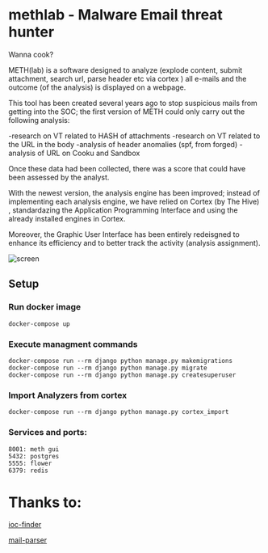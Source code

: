 # methlab - Malware Email threat hunter
Wanna cook?


METH(lab) is a software designed to analyze (explode content, submit attachment, search url, parse header etc via cortex ) all e-mails and the outcome (of the analysis) is displayed on a webpage.

This tool has been created several years ago to stop suspicious mails from getting into the SOC; the first version of METH could only carry out the following analysis:

-research on VT related to HASH of attachments
-research  on VT related to the URL in the body
-analysis of header anomalies (spf, from forged)
-analysis of URL on Cooku and Sandbox


Once these data had been collected, there was a score that could have been assessed by the analyst.

With the newest version, the analysis engine has been improved; instead of implementing each analysis engine, we have relied on Cortex (by The Hive) , standardazing the Application Programming Interface and using the already installed engines in Cortex.

Moreover, the Graphic User Interface has been entirely redeisgned to enhance its efficiency and to better track the activity (analysis assignment).

![screen](https://user-images.githubusercontent.com/10747900/110641722-9d690780-81b2-11eb-80f4-7b5e36e55957.jpg)



## Setup

### Run docker image
```
docker-compose up
```

### Execute managment commands
```
docker-compose run --rm django python manage.py makemigrations
docker-compose run --rm django python manage.py migrate
docker-compose run --rm django python manage.py createsuperuser
```

### Import Analyzers from cortex
```
docker-compose run --rm django python manage.py cortex_import
```

### Services and ports:
```
8001: meth gui
5432: postgres 
5555: flower
6379: redis
```


# Thanks to:
[ioc-finder](https://github.com/fhightower/ioc-finder)

[mail-parser](https://github.com/SpamScope/mail-parser)
